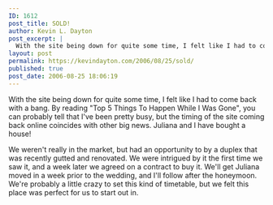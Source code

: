 ```yaml
---
ID: 1612
post_title: SOLD!
author: Kevin L. Dayton
post_excerpt: |
  With the site being down for quite some time, I felt like I had to come back with a bang.  By reading "Top 5 Things To Happen While I Was Gone", you can probably tell that I've been pretty busy, but the timing of the site coming back online coincides with other big news.  Juliana and I have bought a house!
layout: post
permalink: https://kevindayton.com/2006/08/25/sold/
published: true
post_date: 2006-08-25 18:06:19
---
```

With the site being down for quite some time, I felt like I had to come back with a bang.  By reading "Top 5 Things To Happen While I Was Gone", you can probably tell that I've been pretty busy, but the timing of the site coming back online coincides with other big news.  Juliana and I have bought a house!
<!--break-->

We weren't really in the market, but had an opportunity to by a duplex that was recently gutted and renovated.  We were intrigued by it the first time we saw it, and a week later we agreed on a contract to buy it.  We'll get Juliana moved in a week prior to the wedding, and I'll follow after the honeymoon.  We're probably a little crazy to set this kind of timetable, but we felt this place was perfect for us to start out in.